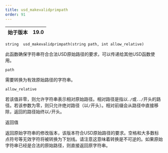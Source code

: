 ```yaml
---
title: usd_makevalidprimpath
order: 91
---
```

| 始于版本 | 19.0 |
| --- | --- |

`string  usd_makevalidprimpath(string path, int allow_relative)`

此函数确保字符串符合合法USD原始路径的要求，可以传递给其他USD函数使用。

`path`

需要转换为有效原始路径的字符串。

`allow_relative`

若该值非零，则允许字符串表示相对原始路径。相对路径是指以`./`或`../`开头的路径。若该参数为零，则只允许绝对路径（以`/`开头）。相对前缀会从路径中直接移除，返回的路径始终以`/`开头。

返回值

返回原始字符串的修改版本，该版本符合USD原始路径的要求。空格和大多数标点符号等无效字符将被转换为下划线。请注意这意味着转换是不可逆的。如果原始字符串已经是合法的原始路径，则直接返回原字符串。